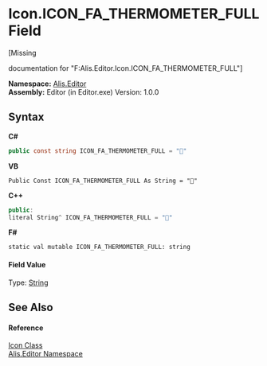 # Icon.ICON_FA_THERMOMETER_FULL Field
 

\[Missing <summary> documentation for "F:Alis.Editor.Icon.ICON_FA_THERMOMETER_FULL"\]

**Namespace:**&nbsp;<a href="b150ade4-39de-a232-5f06-d3cdc1b2c538">Alis.Editor</a><br />**Assembly:**&nbsp;Editor (in Editor.exe) Version: 1.0.0

## Syntax

**C#**<br />
``` C#
public const string ICON_FA_THERMOMETER_FULL = ""
```

**VB**<br />
``` VB
Public Const ICON_FA_THERMOMETER_FULL As String = ""
```

**C++**<br />
``` C++
public:
literal String^ ICON_FA_THERMOMETER_FULL = ""
```

**F#**<br />
``` F#
static val mutable ICON_FA_THERMOMETER_FULL: string
```


#### Field Value
Type: <a href="https://docs.microsoft.com/dotnet/api/system.string" target="_blank">String</a>

## See Also


#### Reference
<a href="cc0f883c-67f8-f772-c6d7-a60b129f22a7">Icon Class</a><br /><a href="b150ade4-39de-a232-5f06-d3cdc1b2c538">Alis.Editor Namespace</a><br />